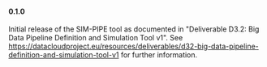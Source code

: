 #### 0.1.0

Initial release of the SIM-PIPE tool as documented in "Deliverable D3.2: Big Data Pipeline Definition and Simulation Tool v1". See https://datacloudproject.eu/resources/deliverables/d32-big-data-pipeline-definition-and-simulation-tool-v1 for further information.
